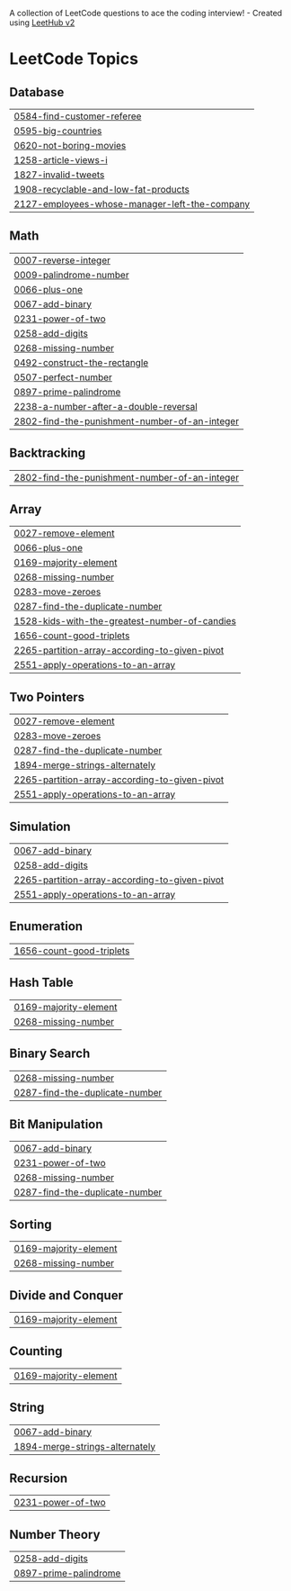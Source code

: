 A collection of LeetCode questions to ace the coding interview! - Created using [LeetHub v2](https://github.com/arunbhardwaj/LeetHub-2.0)
<!---LeetCode Topics Start-->
# LeetCode Topics
## Database
|  |
| ------- |
| [0584-find-customer-referee](https://github.com/annwhocodes/Java-DSA/tree/master/0584-find-customer-referee) |
| [0595-big-countries](https://github.com/annwhocodes/Java-DSA/tree/master/0595-big-countries) |
| [0620-not-boring-movies](https://github.com/annwhocodes/Java-DSA/tree/master/0620-not-boring-movies) |
| [1258-article-views-i](https://github.com/annwhocodes/Java-DSA/tree/master/1258-article-views-i) |
| [1827-invalid-tweets](https://github.com/annwhocodes/Java-DSA/tree/master/1827-invalid-tweets) |
| [1908-recyclable-and-low-fat-products](https://github.com/annwhocodes/Java-DSA/tree/master/1908-recyclable-and-low-fat-products) |
| [2127-employees-whose-manager-left-the-company](https://github.com/annwhocodes/Java-DSA/tree/master/2127-employees-whose-manager-left-the-company) |
## Math
|  |
| ------- |
| [0007-reverse-integer](https://github.com/annwhocodes/Java-DSA/tree/master/0007-reverse-integer) |
| [0009-palindrome-number](https://github.com/annwhocodes/Java-DSA/tree/master/0009-palindrome-number) |
| [0066-plus-one](https://github.com/annwhocodes/Java-DSA/tree/master/0066-plus-one) |
| [0067-add-binary](https://github.com/annwhocodes/Java-DSA/tree/master/0067-add-binary) |
| [0231-power-of-two](https://github.com/annwhocodes/Java-DSA/tree/master/0231-power-of-two) |
| [0258-add-digits](https://github.com/annwhocodes/Java-DSA/tree/master/0258-add-digits) |
| [0268-missing-number](https://github.com/annwhocodes/Java-DSA/tree/master/0268-missing-number) |
| [0492-construct-the-rectangle](https://github.com/annwhocodes/Java-DSA/tree/master/0492-construct-the-rectangle) |
| [0507-perfect-number](https://github.com/annwhocodes/Java-DSA/tree/master/0507-perfect-number) |
| [0897-prime-palindrome](https://github.com/annwhocodes/Java-DSA/tree/master/0897-prime-palindrome) |
| [2238-a-number-after-a-double-reversal](https://github.com/annwhocodes/Java-DSA/tree/master/2238-a-number-after-a-double-reversal) |
| [2802-find-the-punishment-number-of-an-integer](https://github.com/annwhocodes/Java-DSA/tree/master/2802-find-the-punishment-number-of-an-integer) |
## Backtracking
|  |
| ------- |
| [2802-find-the-punishment-number-of-an-integer](https://github.com/annwhocodes/Java-DSA/tree/master/2802-find-the-punishment-number-of-an-integer) |
## Array
|  |
| ------- |
| [0027-remove-element](https://github.com/annwhocodes/Java-DSA/tree/master/0027-remove-element) |
| [0066-plus-one](https://github.com/annwhocodes/Java-DSA/tree/master/0066-plus-one) |
| [0169-majority-element](https://github.com/annwhocodes/Java-DSA/tree/master/0169-majority-element) |
| [0268-missing-number](https://github.com/annwhocodes/Java-DSA/tree/master/0268-missing-number) |
| [0283-move-zeroes](https://github.com/annwhocodes/Java-DSA/tree/master/0283-move-zeroes) |
| [0287-find-the-duplicate-number](https://github.com/annwhocodes/Java-DSA/tree/master/0287-find-the-duplicate-number) |
| [1528-kids-with-the-greatest-number-of-candies](https://github.com/annwhocodes/Java-DSA/tree/master/1528-kids-with-the-greatest-number-of-candies) |
| [1656-count-good-triplets](https://github.com/annwhocodes/Java-DSA/tree/master/1656-count-good-triplets) |
| [2265-partition-array-according-to-given-pivot](https://github.com/annwhocodes/Java-DSA/tree/master/2265-partition-array-according-to-given-pivot) |
| [2551-apply-operations-to-an-array](https://github.com/annwhocodes/Java-DSA/tree/master/2551-apply-operations-to-an-array) |
## Two Pointers
|  |
| ------- |
| [0027-remove-element](https://github.com/annwhocodes/Java-DSA/tree/master/0027-remove-element) |
| [0283-move-zeroes](https://github.com/annwhocodes/Java-DSA/tree/master/0283-move-zeroes) |
| [0287-find-the-duplicate-number](https://github.com/annwhocodes/Java-DSA/tree/master/0287-find-the-duplicate-number) |
| [1894-merge-strings-alternately](https://github.com/annwhocodes/Java-DSA/tree/master/1894-merge-strings-alternately) |
| [2265-partition-array-according-to-given-pivot](https://github.com/annwhocodes/Java-DSA/tree/master/2265-partition-array-according-to-given-pivot) |
| [2551-apply-operations-to-an-array](https://github.com/annwhocodes/Java-DSA/tree/master/2551-apply-operations-to-an-array) |
## Simulation
|  |
| ------- |
| [0067-add-binary](https://github.com/annwhocodes/Java-DSA/tree/master/0067-add-binary) |
| [0258-add-digits](https://github.com/annwhocodes/Java-DSA/tree/master/0258-add-digits) |
| [2265-partition-array-according-to-given-pivot](https://github.com/annwhocodes/Java-DSA/tree/master/2265-partition-array-according-to-given-pivot) |
| [2551-apply-operations-to-an-array](https://github.com/annwhocodes/Java-DSA/tree/master/2551-apply-operations-to-an-array) |
## Enumeration
|  |
| ------- |
| [1656-count-good-triplets](https://github.com/annwhocodes/Java-DSA/tree/master/1656-count-good-triplets) |
## Hash Table
|  |
| ------- |
| [0169-majority-element](https://github.com/annwhocodes/Java-DSA/tree/master/0169-majority-element) |
| [0268-missing-number](https://github.com/annwhocodes/Java-DSA/tree/master/0268-missing-number) |
## Binary Search
|  |
| ------- |
| [0268-missing-number](https://github.com/annwhocodes/Java-DSA/tree/master/0268-missing-number) |
| [0287-find-the-duplicate-number](https://github.com/annwhocodes/Java-DSA/tree/master/0287-find-the-duplicate-number) |
## Bit Manipulation
|  |
| ------- |
| [0067-add-binary](https://github.com/annwhocodes/Java-DSA/tree/master/0067-add-binary) |
| [0231-power-of-two](https://github.com/annwhocodes/Java-DSA/tree/master/0231-power-of-two) |
| [0268-missing-number](https://github.com/annwhocodes/Java-DSA/tree/master/0268-missing-number) |
| [0287-find-the-duplicate-number](https://github.com/annwhocodes/Java-DSA/tree/master/0287-find-the-duplicate-number) |
## Sorting
|  |
| ------- |
| [0169-majority-element](https://github.com/annwhocodes/Java-DSA/tree/master/0169-majority-element) |
| [0268-missing-number](https://github.com/annwhocodes/Java-DSA/tree/master/0268-missing-number) |
## Divide and Conquer
|  |
| ------- |
| [0169-majority-element](https://github.com/annwhocodes/Java-DSA/tree/master/0169-majority-element) |
## Counting
|  |
| ------- |
| [0169-majority-element](https://github.com/annwhocodes/Java-DSA/tree/master/0169-majority-element) |
## String
|  |
| ------- |
| [0067-add-binary](https://github.com/annwhocodes/Java-DSA/tree/master/0067-add-binary) |
| [1894-merge-strings-alternately](https://github.com/annwhocodes/Java-DSA/tree/master/1894-merge-strings-alternately) |
## Recursion
|  |
| ------- |
| [0231-power-of-two](https://github.com/annwhocodes/Java-DSA/tree/master/0231-power-of-two) |
## Number Theory
|  |
| ------- |
| [0258-add-digits](https://github.com/annwhocodes/Java-DSA/tree/master/0258-add-digits) |
| [0897-prime-palindrome](https://github.com/annwhocodes/Java-DSA/tree/master/0897-prime-palindrome) |
<!---LeetCode Topics End-->